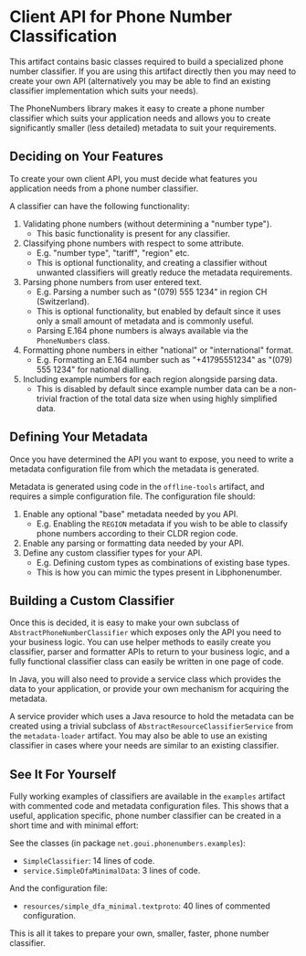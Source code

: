 # Client API for Phone Number Classification

This artifact contains basic classes required to build a specialized phone
number classifier. If you are using this artifact directly then you may need
to create your own API (alternatively you may be able to find an existing
classifier implementation which suits your needs).

The PhoneNumbers library makes it easy to create a phone number classifier
which suits your application needs and allows you to create significantly
smaller (less detailed) metadata to suit your requirements.

## Deciding on Your Features

To create your own client API, you must decide what features you application
needs from a phone number classifier.

A classifier can have the following functionality:
1. Validating phone numbers (without determining a "number type").
    * This basic functionality is present for any classifier. 
2. Classifying phone numbers with respect to some attribute.
    * E.g. "number type", "tariff", "region" etc.
    * This is optional functionality, and creating a classifier without unwanted
      classifiers will greatly reduce the metadata requirements.
3. Parsing phone numbers from user entered text.
    * E.g. Parsing a number such as "(079) 555 1234" in region CH (Switzerland).
    * This is optional functionality, but enabled by default since it uses only
      a small amount of metadata and is commonly useful.
    * Parsing E.164 phone numbers is always available via the `PhoneNumbers`
      class.
4. Formatting phone numbers in either "national" or "international" format.
    * E.g. Formatting an E.164 number such as "+41795551234" as "(079) 555 1234"
      for national dialling.
5. Including example numbers for each region alongside parsing data.
    * This is disabled by default since example number data can be a non-trivial
      fraction of the total data size when using highly simplified data.

## Defining Your Metadata

Once you have determined the API you want to expose, you need to write a metadata
configuration file from which the metadata is generated.

Metadata is generated using code in the `offline-tools` artifact, and requires a
simple configuration file. The configuration file should:

1. Enable any optional "base" metadata needed by you API.
    * E.g. Enabling the `REGION` metadata if you wish to be able to classify
      phone numbers according to their CLDR region code. 
2. Enable any parsing or formatting data needed by your API.
3. Define any custom classifier types for your API.
    * E.g. Defining custom types as combinations of existing base types.
    * This is how you can mimic the types present in Libphonenumber.

## Building a Custom Classifier

Once this is decided, it is easy to make your own subclass of
`AbstractPhoneNumberClassifier` which exposes only the API you need to your
business logic. You can use helper methods to easily create you classifier,
parser and formatter APIs to return to your business logic, and a fully
functional classifier class can easily be written in one page of code.

In Java, you will also need to provide a service class which provides the data
to your application, or provide your own mechanism for acquiring the metadata.

A service provider which uses a Java resource to hold the metadata can be
created using a trivial subclass of `AbstractResourceClassifierService` from
the `metadata-loader` artifact. You may also be able to use an existing
classifier in cases where your needs are similar to an existing classifier.

## See It For Yourself

Fully working examples of classifiers are available in the `examples` artifact
with commented code and metadata configuration files. This shows that a useful,
application specific, phone number classifier can be created in a short time and
with minimal effort:

See the classes (in package `net.goui.phonenumbers.examples`):
* `SimpleClassifier`: 14 lines of code.
* `service.SimpleDfaMinimalData`: 3 lines of code.

And the configuration file:
* `resources/simple_dfa_minimal.textproto`: 40 lines of commented configuration.

This is all it takes to prepare your own, smaller, faster, phone number
classifier.